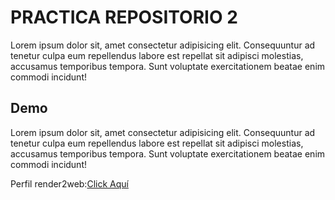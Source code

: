 # PRACTICA REPOSITORIO 2
Lorem ipsum dolor sit, amet consectetur adipisicing elit. Consequuntur ad tenetur culpa eum repellendus labore est repellat sit adipisci molestias, accusamus temporibus tempora. Sunt voluptate exercitationem beatae enim commodi incidunt!

## Demo
Lorem ipsum dolor sit, amet consectetur adipisicing elit. Consequuntur ad tenetur culpa eum repellendus labore est repellat sit adipisci molestias, accusamus temporibus tempora. Sunt voluptate exercitationem beatae enim commodi incidunt!

Perfil render2web:[Click Aquí](https://render2web.com)